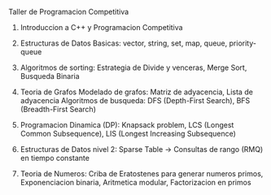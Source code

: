 Taller de Programacion Competitiva

 1. Introduccion a C++ y Programacion Competitiva

 2. Estructuras de Datos Basicas: vector, string, set, map, queue, priority-queue

 3. Algoritmos de sorting: Estrategia de Divide y venceras, Merge Sort, Busqueda Binaria

 4. Teoria de Grafos Modelado de grafos: Matriz de adyacencia, Lista de adyacencia
    Algoritmos de busqueda: DFS (Depth-First Search), BFS (Breadth-First Search)

 5. Programacion Dinamica (DP): Knapsack problem, LCS (Longest Common Subsequence),
                                LIS (Longest Increasing Subsequence)

6. Estructuras de Datos nivel 2: Sparse Table -> Consultas de rango (RMQ) en tiempo constante

7. Teoria de Numeros: Criba de Eratostenes para generar numeros primos, Exponenciacion binaria,
                      Aritmetica modular, Factorizacion en primos
